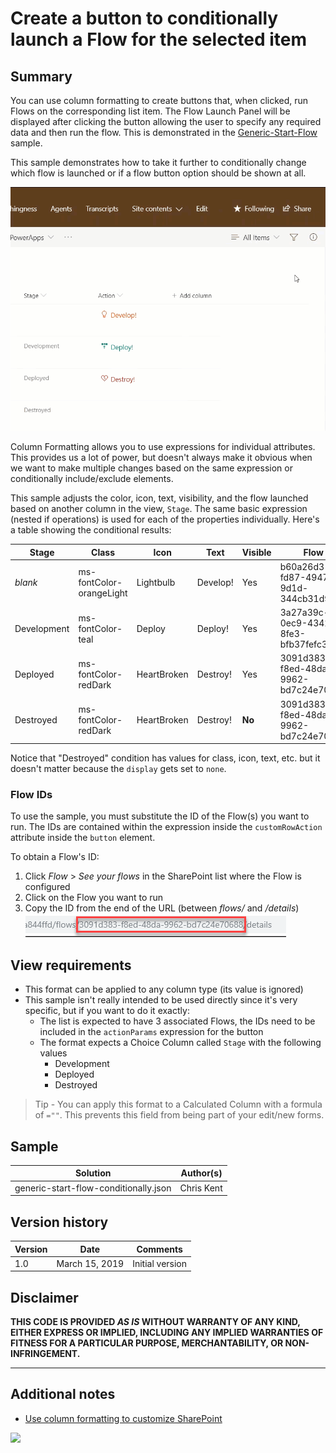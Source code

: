 # Create a button to conditionally launch a Flow for the selected item

## Summary
You can use column formatting to create buttons that, when clicked, run Flows on the corresponding list item. The Flow Launch Panel will be displayed after clicking the button allowing the user to specify any required data and then run the flow. This is demonstrated in the [Generic-Start-Flow](../generic-start-flow) sample.

This sample demonstrates how to take it further to conditionally change which flow is launched or if a flow button option should be shown at all.

![screenshot of the sample](./assets/Screenshot.gif)

Column Formatting allows you to use expressions for individual attributes. This provides us a lot of power, but doesn't always make it obvious when we want to make multiple changes based on the same expression or conditionally include/exclude elements.

This sample adjusts the color, icon, text, visibility, and the flow launched based on another column in the view, `Stage`. The same basic expression (nested if operations) is used for each of the properties individually. Here's a table showing the conditional results:

|Stage|Class|Icon|Text|Visible|Flow|
|---|---|---|---|---|---|
|_blank_|ms-fontColor-orangeLight|Lightbulb|Develop!|Yes|b60a26d3-fd87-4947-9d1d-344cb31d953a|
|Development|ms-fontColor-teal|Deploy|Deploy!|Yes|3a27a39c-0ec9-4342-8fe3-bfb37fefc3da|
|Deployed|ms-fontColor-redDark|HeartBroken|Destroy!|Yes|3091d383-f8ed-48da-9962-bd7c24e70688|
|Destroyed|ms-fontColor-redDark|HeartBroken|Destroy!|**No**|3091d383-f8ed-48da-9962-bd7c24e70688|

Notice that "Destroyed" condition has values for class, icon, text, etc. but it doesn't matter because the `display` gets set to `none`.

### Flow IDs

To use the sample, you must substitute the ID of the Flow(s) you want to run. The IDs are contained within the expression inside the `customRowAction` attribute inside the `button` element.

To obtain a Flow's ID:

1. Click _Flow_ > _See your flows_ in the SharePoint list where the Flow is configured
2. Click on the Flow you want to run
3. Copy the ID from the end of the URL (between _flows/_ and _/details_)
![Flow ID](./assets/FlowID.png)

## View requirements
- This format can be applied to any column type (its value is ignored)
- This sample isn't really intended to be used directly since it's very specific, but if you want to do it exactly:
  - The list is expected to have 3 associated Flows, the IDs need to be included in the `actionParams` expression for the button
  - The format expects a Choice Column called `Stage` with the following values
    - Development
	- Deployed
	- Destroyed

> Tip - You can apply this format to a Calculated Column with a formula of `=""`. This prevents this field from being part of your edit/new forms.

## Sample

Solution|Author(s)
--------|---------
generic-start-flow-conditionally.json | Chris Kent

## Version history

Version|Date|Comments
-------|----|--------
1.0|March 15, 2019|Initial version

## Disclaimer
**THIS CODE IS PROVIDED *AS IS* WITHOUT WARRANTY OF ANY KIND, EITHER EXPRESS OR IMPLIED, INCLUDING ANY IMPLIED WARRANTIES OF FITNESS FOR A PARTICULAR PURPOSE, MERCHANTABILITY, OR NON-INFRINGEMENT.**

---

## Additional notes

- [Use column formatting to customize SharePoint](https://docs.microsoft.com/en-us/sharepoint/dev/declarative-customization/column-formatting)

<img src="https://telemetry.sharepointpnp.com/sp-dev-list-formatting/column-samples/generic-start-flow-conditionally" />
